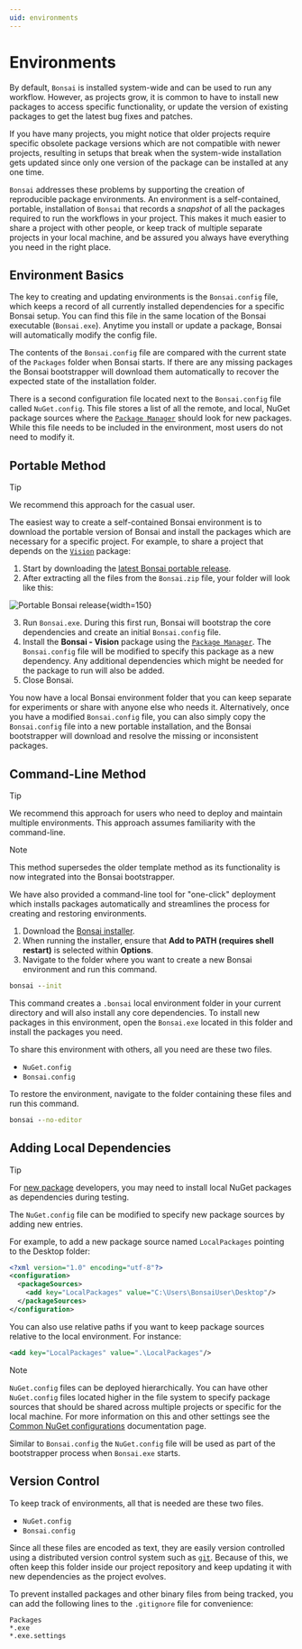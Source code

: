 ```yaml
---
uid: environments
---
```


# Environments

By default, `Bonsai` is installed system-wide and can be used to run any workflow. However, as projects grow, it is common to have to install new packages to access specific functionality, or update the version of existing packages to get the latest bug fixes and patches.

If you have many projects, you might notice that older projects require specific obsolete package versions which are not compatible with newer projects, resulting in setups that break when the system-wide installation gets updated since only one version of the package can be installed at any one time.

`Bonsai` addresses these problems by supporting the creation of reproducible package environments. An environment is a self-contained, portable, installation of `Bonsai` that records a *snapshot* of all the packages required to run the workflows in your project. This makes it much easier to share a project with other people, or keep track of multiple separate projects in your local machine, and be assured you always have everything you need in the right place.

## Environment Basics
The key to creating and updating environments is the `Bonsai.config` file, which keeps a record of all currently installed dependencies for a specific Bonsai setup. You can find this file in the same location of the Bonsai executable (`Bonsai.exe`). Anytime you install or update a package, Bonsai will automatically modify the config file.

The contents of the `Bonsai.config` file are compared with the current state of the `Packages` folder when Bonsai starts. If there are any missing packages the Bonsai bootstrapper will download them automatically to recover the expected state of the installation folder.

There is a second configuration file located next to the `Bonsai.config` file called `NuGet.config`. This file stores a list of all the remote, and local, NuGet package sources where the [`Package Manager`](xref:packages) should look for new packages. While this file needs to be included in the environment, most users do not need to modify it.

## Portable Method
> [!TIP]
> We recommend this approach for the casual user.

The easiest way to create a self-contained Bonsai environment is to download the portable version of Bonsai and install the packages which are necessary for a specific project. For example, to share a project that depends on the [`Vision`](xref:Bonsai.Vision) package:

1. Start by downloading the [latest Bonsai portable release](https://github.com/bonsai-rx/bonsai/releases/latest/download/Bonsai.zip).
2. After extracting all the files from the `Bonsai.zip` file, your folder will look like this:

![Portable Bonsai release](~/images/environments-portablerelease.png){width=150}

3. Run `Bonsai.exe`. During this first run, Bonsai will bootstrap the core dependencies and create an initial `Bonsai.config` file.
4. Install the **Bonsai - Vision** package using the [`Package Manager`](xref:packages). The `Bonsai.config` file will be modified to specify this package as a new dependency. Any additional dependencies which might be needed for the package to run will also be added.
5. Close Bonsai.

You now have a local Bonsai environment folder that you can keep separate for experiments or share with anyone else who needs it. Alternatively, once you have a modified `Bonsai.config` file, you can also simply copy the `Bonsai.config` file into a new portable installation, and the Bonsai bootstrapper will download and resolve the missing or inconsistent packages.

## Command-Line Method

> [!TIP]
> We recommend this approach for users who need to deploy and maintain multiple environments. This approach assumes familiarity with the command-line.

> [!NOTE]
> This method supersedes the older template method as its functionality is now integrated into the Bonsai bootstrapper.

We have also provided a command-line tool for "one-click" deployment which installs packages automatically and streamlines the process for creating and restoring environments.

1. Download the [Bonsai installer](https://bonsai-rx.org/docs/articles/installation.html).
2. When running the installer, ensure that **Add to PATH (requires shell restart)** is selected within **Options**.
3. Navigate to the folder where you want to create a new Bonsai environment and run this command. 

```cmd
bonsai --init
```

This command creates a `.bonsai` local environment folder in your current directory and will also install any core dependencies. To install new packages in this environment, open the `Bonsai.exe` located in this folder and install the packages you need.

To share this environment with others, all you need are these two files.

- `NuGet.config`
- `Bonsai.config`

To restore the environment, navigate to the folder containing these files and run this command. 

```cmd
bonsai --no-editor
```

## Adding Local Dependencies
> [!TIP] 
> For [new package](xref:create-package) developers, you may need to install local NuGet packages as dependencies during testing.

The `NuGet.config` file can be modified to specify new package sources by adding new entries.

For example, to add a new package source named `LocalPackages` pointing to the Desktop folder:

```xml
<?xml version="1.0" encoding="utf-8"?>
<configuration>
  <packageSources>
    <add key="LocalPackages" value="C:\Users\BonsaiUser\Desktop"/>
  </packageSources>
</configuration>
```

You can also use relative paths if you want to keep package sources relative to the local environment. For instance:

```xml
<add key="LocalPackages" value=".\LocalPackages"/>
```

> [!Note]
> `NuGet.config` files can be deployed hierarchically. You can have other `NuGet.config` files located higher in the file system to specify package sources that should be shared across multiple projects or specific for the local machine. For more information on this and other settings see the [Common NuGet configurations](https://learn.microsoft.com/en-us/nuget/consume-packages/configuring-nuget-behavior) documentation page.

Similar to `Bonsai.config` the `NuGet.config` file will be used as part of the bootstrapper process when `Bonsai.exe` starts.

## Version Control
To keep track of environments, all that is needed are these two files.

- `NuGet.config`
- `Bonsai.config`

Since all these files are encoded as text, they are easily version controlled using a distributed version control system such as [`git`](https://git-scm.com/). Because of this, we often keep this folder inside our project repository and keep updating it with new dependencies as the project evolves.

To prevent installed packages and other binary files from being tracked, you can add the following lines to the `.gitignore` file for convenience:

```
Packages
*.exe
*.exe.settings
```
